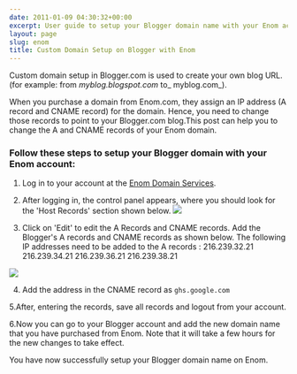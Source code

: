 ```yaml
---
date: 2011-01-09 04:30:32+00:00
excerpt: User guide to setup your Blogger domain name with your Enom account.
layout: page
slug: enom
title: Custom Domain Setup on Blogger with Enom
---
```


Custom domain setup in Blogger.com is used to create your own blog URL. (for example: from _myblog.blogspot.com_ to_ myblog.com_).

When you purchase a domain from Enom.com, they assign an IP address (A record and CNAME record) for the domain. Hence, you need to change those records to point to your Blogger.com blog.This post can help you to change the A and CNAME records of your Enom domain.


### Follow these steps to setup your Blogger domain with your Enom account:


1. Log in to your account at the [Enom Domain Services](https://access.enom.com/default.asp).

2. After logging in, the control panel appears, where you should look for the 'Host Records' section shown below.
[![](https://rtcamp.com/wp-content/uploads/2010/12/B2W-enom-13.jpg)](https://rtcamp.com/wp-content/uploads/2010/12/B2W-enom-13.jpg)

3. Click on 'Edit' to edit the A Records and CNAME records. Add the Blogger's A records and CNAME records as shown below. The following IP addresses need to be added to the A records :
216.239.32.21
216.239.34.21
216.239.36.21
216.239.38.21

[![](https://rtcamp.com/wp-content/uploads/2010/12/B2W-enom22-600x166.jpg)](https://rtcamp.com/wp-content/uploads/2010/12/B2W-enom22.jpg)

4. Add the address in the CNAME record as ` ghs.google.com `

5.After, entering the records, save all records and logout from your account.

6.Now you can go to your Blogger account and add the new domain name that you have purchased from Enom. Note that it will take a few hours for the new changes to take effect.

You have now successfully setup your Blogger domain name on Enom.
